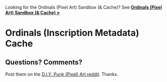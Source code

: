 
Looking for the
Ordinals (Pixel Art) Sandbox (& Cache)?
See [**Ordinals (Pixel Art) Sandbox (& Cache) »** ](https://github.com/pixelartexchange/ordinals.sandbox)



# Ordinals (Inscription Metadata) Cache








## Questions? Comments?

Post them on the [D.I.Y. Punk (Pixel) Art reddit](https://old.reddit.com/r/DIYPunkArt). Thanks.
